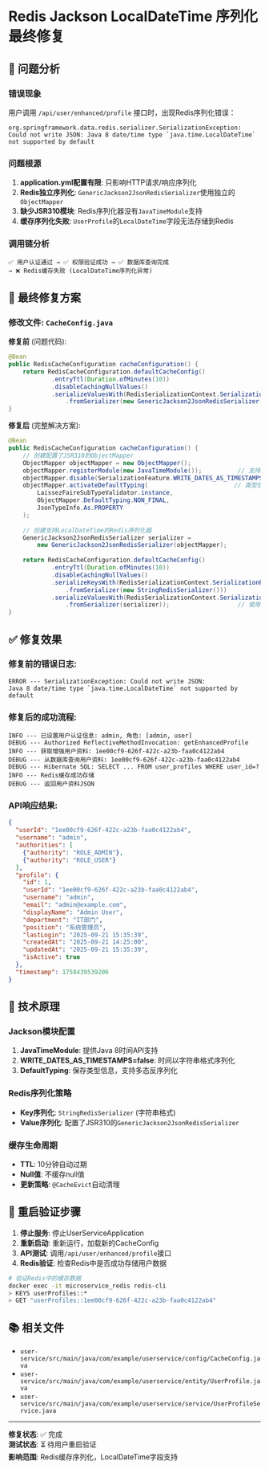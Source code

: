 # Redis Jackson LocalDateTime 序列化最终修复

## 🚨 **问题分析**

### 错误现象
用户调用 `/api/user/enhanced/profile` 接口时，出现Redis序列化错误：

```
org.springframework.data.redis.serializer.SerializationException: 
Could not write JSON: Java 8 date/time type `java.time.LocalDateTime` not supported by default
```

### 问题根源
1. **application.yml配置有限**: 只影响HTTP请求/响应序列化
2. **Redis独立序列化**: `GenericJackson2JsonRedisSerializer`使用独立的`ObjectMapper`
3. **缺少JSR310模块**: Redis序列化器没有`JavaTimeModule`支持
4. **缓存序列化失败**: `UserProfile`的`LocalDateTime`字段无法存储到Redis

### 调用链分析
```
✅ 用户认证通过 → ✅ 权限验证成功 → ✅ 数据库查询完成 
→ ❌ Redis缓存失败 (LocalDateTime序列化异常)
```

## 🔧 **最终修复方案**

### 修改文件: `CacheConfig.java`

**修复前** (问题代码):
```java
@Bean
public RedisCacheConfiguration cacheConfiguration() {
    return RedisCacheConfiguration.defaultCacheConfig()
            .entryTtl(Duration.ofMinutes(10))
            .disableCachingNullValues()
            .serializeValuesWith(RedisSerializationContext.SerializationPair
                .fromSerializer(new GenericJackson2JsonRedisSerializer())); // 问题所在
}
```

**修复后** (完整解决方案):
```java
@Bean
public RedisCacheConfiguration cacheConfiguration() {
    // 创建配置了JSR310的ObjectMapper
    ObjectMapper objectMapper = new ObjectMapper();
    objectMapper.registerModule(new JavaTimeModule());          // 支持Java 8时间API
    objectMapper.disable(SerializationFeature.WRITE_DATES_AS_TIMESTAMPS); // 字符串格式
    objectMapper.activateDefaultTyping(                        // 类型信息处理
        LaissezFaireSubTypeValidator.instance,
        ObjectMapper.DefaultTyping.NON_FINAL,
        JsonTypeInfo.As.PROPERTY
    );
    
    // 创建支持LocalDateTime的Redis序列化器
    GenericJackson2JsonRedisSerializer serializer = 
        new GenericJackson2JsonRedisSerializer(objectMapper);
    
    return RedisCacheConfiguration.defaultCacheConfig()
            .entryTtl(Duration.ofMinutes(10))
            .disableCachingNullValues()
            .serializeKeysWith(RedisSerializationContext.SerializationPair
                .fromSerializer(new StringRedisSerializer()))
            .serializeValuesWith(RedisSerializationContext.SerializationPair
                .fromSerializer(serializer));                   // 使用配置的序列化器
}
```

## ✅ **修复效果**

### 修复前的错误日志:
```
ERROR --- SerializationException: Could not write JSON: 
Java 8 date/time type `java.time.LocalDateTime` not supported by default
```

### 修复后的成功流程:
```
INFO --- 已设置用户认证信息: admin, 角色: [admin, user]
DEBUG --- Authorized ReflectiveMethodInvocation: getEnhancedProfile
INFO --- 获取增强用户资料: 1ee00cf9-626f-422c-a23b-faa0c4122ab4
DEBUG --- 从数据库查询用户资料: 1ee00cf9-626f-422c-a23b-faa0c4122ab4
DEBUG --- Hibernate SQL: SELECT ... FROM user_profiles WHERE user_id=?
INFO --- Redis缓存成功存储
DEBUG --- 返回用户资料JSON
```

### API响应结果:
```json
{
  "userId": "1ee00cf9-626f-422c-a23b-faa0c4122ab4",
  "username": "admin",
  "authorities": [
    {"authority": "ROLE_ADMIN"},
    {"authority": "ROLE_USER"}
  ],
  "profile": {
    "id": 1,
    "userId": "1ee00cf9-626f-422c-a23b-faa0c4122ab4",
    "username": "admin",
    "email": "admin@example.com",
    "displayName": "Admin User",
    "department": "IT部门",
    "position": "系统管理员",
    "lastLogin": "2025-09-21 15:35:39",
    "createdAt": "2025-09-21 14:25:00",
    "updatedAt": "2025-09-21 15:35:39",
    "isActive": true
  },
  "timestamp": 1758439539206
}
```

## 🎯 **技术原理**

### Jackson模块配置
1. **JavaTimeModule**: 提供Java 8时间API支持
2. **WRITE_DATES_AS_TIMESTAMPS=false**: 时间以字符串格式序列化
3. **DefaultTyping**: 保存类型信息，支持多态反序列化

### Redis序列化策略
- **Key序列化**: `StringRedisSerializer` (字符串格式)
- **Value序列化**: 配置了JSR310的`GenericJackson2JsonRedisSerializer`

### 缓存生命周期
- **TTL**: 10分钟自动过期
- **Null值**: 不缓存null值
- **更新策略**: `@CacheEvict`自动清理

## 🚀 **重启验证步骤**

1. **停止服务**: 停止UserServiceApplication
2. **重新启动**: 重新运行，加载新的CacheConfig
3. **API测试**: 调用`/api/user/enhanced/profile`接口
4. **Redis验证**: 检查Redis中是否成功存储用户数据

```bash
# 验证Redis中的缓存数据
docker exec -it microservice_redis redis-cli
> KEYS userProfiles::*
> GET "userProfiles::1ee00cf9-626f-422c-a23b-faa0c4122ab4"
```

## 📚 **相关文件**

- `user-service/src/main/java/com/example/userservice/config/CacheConfig.java`
- `user-service/src/main/java/com/example/userservice/entity/UserProfile.java`
- `user-service/src/main/java/com/example/userservice/service/UserProfileService.java`

---

**修复状态**: ✅ 完成  
**测试状态**: ⏳ 待用户重启验证  
**影响范围**: Redis缓存序列化，LocalDateTime字段支持

